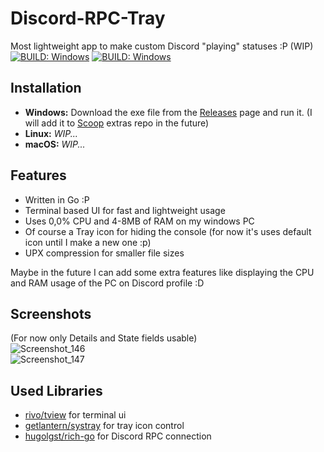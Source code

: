 # Discord-RPC-Tray

Most lightweight app to make custom Discord "playing" statuses :P (WIP)  
[![BUILD: Windows](https://github.com/omerakgoz34/Discord-RPC-Tray/actions/workflows/debug_windows.yml/badge.svg?branch=main)](https://github.com/omerakgoz34/Discord-RPC-Tray/actions/workflows/debug_windows.yml)
[![BUILD: Windows](https://github.com/omerakgoz34/Discord-RPC-Tray/actions/workflows/debug_linux.yml/badge.svg?branch=main)](https://github.com/omerakgoz34/Discord-RPC-Tray/actions/workflows/debug_linux.yml)

## Installation
* **Windows:** Download the exe file from the [Releases](https://github.com/omerakgoz34/Discord-RPC-Tray/releases) page and run it. (I will add it to [Scoop](https://scoop.sh) extras repo in the future)
* **Linux:** *WIP...*
* **macOS:** *WIP...*

## Features
* Written in Go :P
* Terminal based UI for fast and lightweight usage
* Uses 0,0% CPU and 4-8MB of RAM on my windows PC
* Of course a Tray icon for hiding the console (for now it's uses default icon until I make a new one :p)
* UPX compression for smaller file sizes

Maybe in the future I can add some extra features like displaying the CPU and RAM usage of the PC on Discord profile :D

## Screenshots
(For now only Details and State fields usable)  
![Screenshot_146](https://user-images.githubusercontent.com/49201485/114171439-f60bfb80-993c-11eb-8ee8-44ac8ea3e870.png)  
![Screenshot_147](https://user-images.githubusercontent.com/49201485/114171507-0ae88f00-993d-11eb-8719-6e92439e1c70.png)

## Used Libraries
* [rivo/tview](https://github.com/rivo/tview) for terminal ui
* [getlantern/systray](https://github.com/getlantern/systray) for tray icon control
* [hugolgst/rich-go](https://github.com/hugolgst/rich-go) for Discord RPC connection
